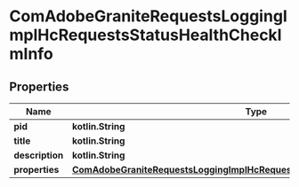 
# ComAdobeGraniteRequestsLoggingImplHcRequestsStatusHealthCheckImInfo

## Properties
Name | Type | Description | Notes
------------ | ------------- | ------------- | -------------
**pid** | **kotlin.String** |  |  [optional]
**title** | **kotlin.String** |  |  [optional]
**description** | **kotlin.String** |  |  [optional]
**properties** | [**ComAdobeGraniteRequestsLoggingImplHcRequestsStatusHealthCheckImProperties**](ComAdobeGraniteRequestsLoggingImplHcRequestsStatusHealthCheckImProperties.md) |  |  [optional]



